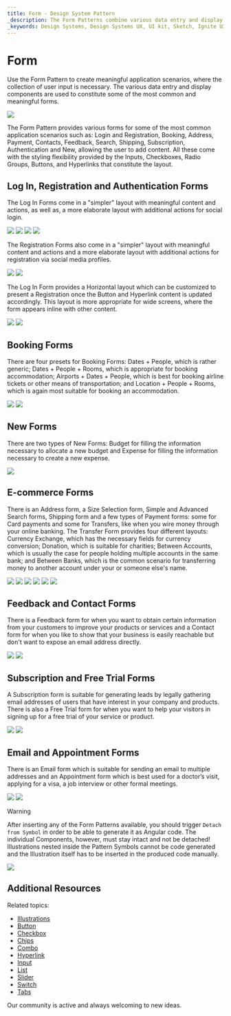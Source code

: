 ```yaml
---
title: Form - Design System Pattern
_description: The Form Patterns combine various data entry and display elements to provide meaningful application scenarios.
_keywords: Design Systems, Design Systems UX, UI kit, Sketch, Ignite UI for Angular, Sketch to Angular, Angular, Angular Design System, Export code from Sketch, Design Kits for Angular, Sketch HTML, Sketch to HTML, Sketch UI kits
---
```


# Form

Use the Form Pattern to create meaningful application scenarios, where the collection of user input is necessary. The various data entry and display components are used to constitute some of the most common and meaningful forms.

<img class="responsive-img" src="../images/form_demo.png" srcset="../images/form_demo@2x.png 2x" />

The Form Pattern provides various forms for some of the most common application scenarios such as: Login and Registration, Booking, Address, Payment, Contacts, Feedback, Search, Shipping, Subscription, Authentication and New, allowing the user to add content. All these come with the styling flexibility provided by the Inputs, Checkboxes, Radio Groups, Buttons, and Hyperlinks that constitute the layout.

## Log In, Registration and Authentication Forms

The Log In Forms come in a "simpler" layout with meaningful content and actions, as well as, a more elaborate layout with additional actions for social login.

<img class="responsive-img" src="../images/form_login-simple.png" srcset="../images/form_login-simple@2x.png 2x" />
<img class="responsive-img" src="../images/form_login-social.png" srcset="../images/form_login-social@2x.png 2x" />
<img class="responsive-img" src="../images/form_illustrated_forgot_password.png" srcset="../images/form_illustrated_forgot_password@2x.png 2x" />
<img class="responsive-img" src="../images/form_illustrated_account_type.png" srcset="../images/form_illustrated_account_type@2x.png 2x" />

The Registration Forms also come in a "simpler" layout with meaningful content and actions and a more elaborate layout with additional actions for registration via social media profiles.

<img class="responsive-img" src="../images/form_register-simple.png" srcset="../images/form_register-simple@2x.png 2x" />
<img class="responsive-img" src="../images/form_register-social.png" srcset="../images/form_register-social@2x.png 2x" />

The Log In Form provides a Horizontal layout which can be customized to present a Registration once the Button and Hyperlink content is updated accordingly. This layout is more appropriate for wide screens, where the form appears inline with other content.

<img class="responsive-img" src="../images/form_login-horizontal.png" srcset="../images/form_login-horizontal@2x.png 2x" />

<img class="responsive-img" src="../images/form_register-horizontal.png" srcset="../images/form_register-horizontal@2x.png 2x" />

## Booking Forms

There are four presets for Booking Forms: Dates + People, which is rather generic; Dates + People + Rooms, which is appropriate for booking accommodation; Airports + Dates + People, which is best for booking airline tickets or other means of transportation; and Location + People + Rooms, which is again most suitable for booking an accommodation.

<img class="responsive-img" src="../images/form_booking.png" srcset="../images/form_booking@2x.png 2x" />
<img class="responsive-img" src="../images/form_transportation_tickets.png" srcset="../images/form_transportation_tickets@2x.png 2x" />

## New Forms

There are two types of New Forms: Budget for filling the information necessary to allocate a new budget and Expense for filling the information necessary to create a new expense.

<img class="responsive-img" src="../images/form_new.png" srcset="../images/form_new@2x.png 2x" />

## E-commerce Forms

There is an Address form, a Size Selection form, Simple and Advanced Search forms, Shipping form and a few types of Payment forms: some for Card payments and some for Transfers, like when you wire money through your online banking. The Transfer Form provides four different layouts: Currency Exchange, which has the necessary fields for currency conversion; Donation, which is suitable for charities; Between Accounts, which is usually the case for people holding multiple accounts in the same bank; and Between Banks, which is the common scenario for transferring money to another account under your or someone else's name.

<img class="responsive-img" src="../images/form_address.png" srcset="../images/form_address@2x.png 2x" />
<img class="responsive-img" src="../images/form_search.png" srcset="../images/form_search@2x.png 2x" />
<img class="responsive-img" src="../images/form_money_transfer.png" srcset="../images/form_money_transfer@2x.png 2x" />
<img class="responsive-img" src="../images/form_donation.png" srcset="../images/form_donation@2x.png 2x" />
<img class="responsive-img" src="../images/form_illustrated_card.png" srcset="../images/form_illustrated_card@2x.png 2x" />
<img class="responsive-img" src="../images/form_card.png" srcset="../images/form_card@2x.png 2x" />


## Feedback and Contact Forms

There is a Feedback form for when you want to obtain certain information from your customers to improve your products or services and a Contact form for when you like to show that your business is easily reachable but don't want to expose an email address directly.

<img class="responsive-img" src="../images/form_feedback.png" srcset="../images/form_feedback@2x.png 2x" />
<img class="responsive-img" src="../images/form_contacts.png" srcset="../images/form_contacts@2x.png 2x" />

## Subscription and Free Trial Forms

A Subscription form is suitable for generating leads by legally gathering email addresses of users that have interest in your company and products. There is also a Free Trial form for when you want to help your visitors in signing up for a free trial of your service or product.

<img class="responsive-img" src="../images/form_subscription.png" srcset="../images/form_subscription@2x.png 2x" />
<img class="responsive-img" src="../images/form_free_trial.png" srcset="../images/form_free_trial@2x.png 2x" />

## Email and Appointment Forms

There is an Email form which is suitable for sending an email to multiple addresses and an Appointment form which is best used for a doctor’s visit, applying for a visa, a job interview or other formal meetings.

<img class="responsive-img" src="../images/form_email.png" srcset="../images/form_email@2x.png 2x" />
<img class="responsive-img" src="../images/form_appointment.png" srcset="../images/form_appointment@2x.png 2x" />

> [!WARNING]
> After inserting any of the Form Patterns available, you should trigger `Detach from Symbol` in order to be able to generate it as Angular code. The individual Components, however, must stay intact and not be detached! Illustrations nested inside the Pattern Symbols cannot be code generated and the Illustration itself has to be inserted in the produced code manually.

<img class="responsive-img" src="../images/form_detach.png" srcset="../images/form_detach@2x.png 2x" />

## Additional Resources

Related topics:

- [Illustrations](../style/illustrations.md)
- [Button](../components/button.md)
- [Checkbox](../components/checkbox.md)
- [Chips](../components/chips.md)
- [Combo](../components/combo.md)
- [Hyperlink](../components/hyperlink.md)
- [Input](../components/input.md)
- [List](../components/list.md)
- [Slider](../components/slider.md)
- [Switch](../components/switch.md)
- [Tabs](../components/tabs.md)
  <div class="divider--half"></div>

Our community is active and always welcoming to new ideas.


